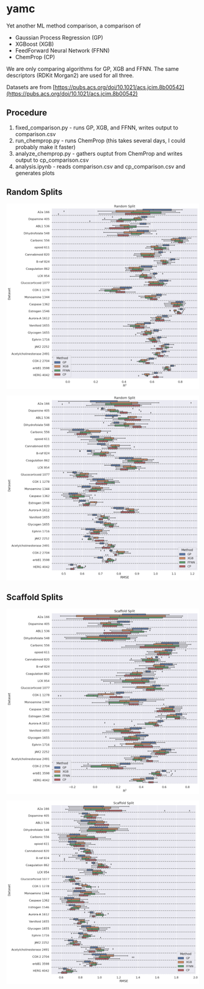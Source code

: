 # yamc
Yet another ML method comparison, a comparison of 
* Gaussian Process Regression (GP)
* XGBoost (XGB)
* FeedForward Neural Network (FFNN)
* ChemProp (CP)

We are only comparing algorithms for GP, XGB and FFNN. The same descriptors (RDKit Morgan2) are used for all three. 

Datasets are from [https://pubs.acs.org/doi/10.1021/acs.jcim.8b00542](https://pubs.acs.org/doi/10.1021/acs.jcim.8b00542)

## Procedure

1. fixed_comparison.py - runs GP, XGB, and FFNN, writes output to comparison.csv
2. run_chemprop.py - runs ChemProp (this takes several days, I could probably make it faster)
3. analyze_chemprop.py - gathers ouptut from ChemProp and writes output to cp_comparison.csv
4. analysis.ipynb - reads comparison.csv and cp_comparison.csv and generates plots

## Random Splits 

![](Random_Split_r2.png)

![](Random_Split_rmse.png)

## Scaffold Splits 

![](Scaffold_Split_r2.png)

![](Scaffold_Split_rmse.png)


